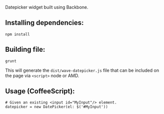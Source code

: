 Datepicker widget built using Backbone.

## Installing dependencies:

    npm install

## Building file:

    grunt

This will generate the `dist/wave-datepicker.js` file that can be included on the page via `<script>` node or AMD.

## Usage (CoffeeScript):

    # Given an existing <input id="MyInput"/> element.
    datepicker = new DatePicker(el: $('#MyInput'))
